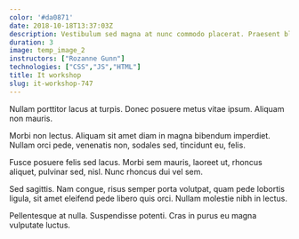 ```yaml
---
color: '#da0871'
date: 2018-10-18T13:37:03Z
description: Vestibulum sed magna at nunc commodo placerat. Praesent blandit.
duration: 3
image: temp_image_2
instructors: ["Rozanne Gunn"]
technologies: ["CSS","JS","HTML"]
title: It workshop
slug: it-workshop-747
---
```

Nullam porttitor lacus at turpis. Donec posuere metus vitae ipsum. Aliquam non mauris.

Morbi non lectus. Aliquam sit amet diam in magna bibendum imperdiet. Nullam orci pede, venenatis non, sodales sed, tincidunt eu, felis.

Fusce posuere felis sed lacus. Morbi sem mauris, laoreet ut, rhoncus aliquet, pulvinar sed, nisl. Nunc rhoncus dui vel sem.

Sed sagittis. Nam congue, risus semper porta volutpat, quam pede lobortis ligula, sit amet eleifend pede libero quis orci. Nullam molestie nibh in lectus.

Pellentesque at nulla. Suspendisse potenti. Cras in purus eu magna vulputate luctus.
